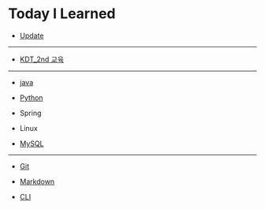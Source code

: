 # Today I Learned

* [Update](/Update/README.md/#update)

---

* [KDT_2nd 교육](/KDT_2nd/README.md/#kdt_2nd-education-program)

---

* [java](/Java/README.md)

* [Python](/Python/README.md)

* Spring

* Linux

* [MySQL](/MySQL/README.md)

---

* [Git](/KDT_2nd/KDT_Study/git.md)

* [Markdown](/KDT_2nd/KDT_Study/markdown.md)

* [CLI](/KDT_2nd/KDT_Study/CLI.md)